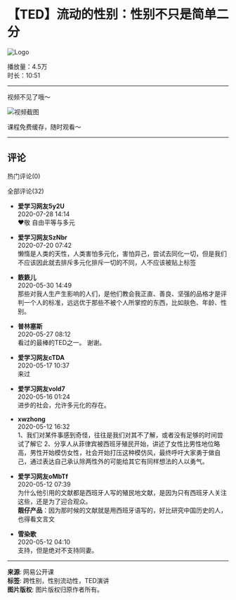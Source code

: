 # 【TED】流动的性别：性别不只是简单二分

![Logo](https://open-image.ws.126.net/open-h5uploadfile/head-logo-190916.png)

播放量：4.5万  
时长：10:51  

---

视频不见了哦～

![视频截图](http://open-image.ws.126.net/42b3ed0c9a0d4a14bcc7131ef26ef77a.jpg)

课程免费缓存，随时观看～

---

## 评论

热门评论(0)

全部评论(32)

- **爱学习网友5y2U**  
  2020-07-28 14:14  
  ❤敬 自由平等与多元

- **爱学习网友SzNbr**  
  2020-07-20 07:42  
  懒惰是人类的天性，人类害怕多元化，害怕异己，尝试去同化一切，但是我们不应该因此就去排斥多元化排斥一切的不同，人不应该被贴上标签

- **簌簌儿**  
  2020-05-30 14:49  
  那些对我人生产生影响的人们，是他们教会我正直、善良、坚强的品格才是评判一个人的标准，远远优于那些不被个人所掌控的东西，比如肤色、年龄、性别。

- **普林塞斯**  
  2020-05-27 08:12  
  看过的最棒的TED之一。 谢谢。

- **爱学习网友cTDA**  
  2020-05-17 10:37  
  来过

- **爱学习网友vold7**  
  2020-05-16 01:24  
  进步的社会，允许多元化的存在。

- **xwzhong**  
  2020-05-12 16:32  
  1、我们对某件事感到奇怪，往往是我们对其不了解，或者没有足够的时间尝试了解它 2、分享人从菲律宾被西班牙殖民开始，讲述了女性比男性地位略高，男性开始模仿女性，社会开始打压这种模仿风，最终呼吁大家勇于做自己，通过表达自己承认除两性外的可能给其它有同样想法的人以勇气。

- **爱学习网友oMbTf**  
  2020-05-12 07:39  
  为什么他引用的文献都是西班牙人写的殖民地文献，是因为只有西班牙人关注这些，还是为了迎合观众。  
  **靓仔产品**：因为那时候的文献就是用西班牙语写的，好比研究中国历史的人，也得看文言文

- **雪染歌**  
  2020-05-12 04:10  
  支持，但是绝对不支持同妻。

---

**来源**: 网易公开课   
**标签**: 跨性别，性别流动性，TED演讲  
**图片版权**: 图片版权归原作者所有。  

